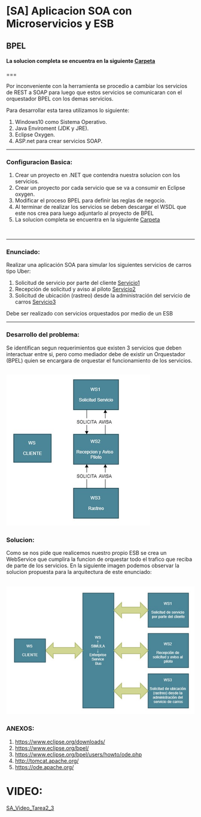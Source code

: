 [SA] Aplicacion SOA con Microservicios y ESB
===
## BPEL

#### La solucion completa se encuentra en la siguiente [Carpeta](BPEL_TAREA4)
===

Por inconveniente con la herramienta se procedio a cambiar los servicios de REST a SOAP para luego que estos servicios se comunicaran con el orquestador BPEL con los demas servicios.

Para desarrollar esta tarea utilizamos lo siguiente:
  1. Windows10 como Sistema Operativo.
  3. Java Enviroment (JDK y JRE).
  2. Eclipse Oxygen.
  3. ASP.net para crear servicios SOAP.
---

### Configuracion Basica:

  1.  Crear un proyecto en .NET que contendra nuestra solucion con los servicios.
  2.  Crear un proyecto por cada servicio que se va a consumir en Eclipse oxygen.
  4.  Modificar el proceso BPEL para definir las reglas de negocio.
  5.  Al terminar de realizar los servicios se deben descargar el WSDL que este nos crea para luego adjuntarlo al proyecto de BPEL
  6.  La solucion completa se encuentra en la siguiente [Carpeta](BPEL_TAREA4)
  
  ```
     
  ```

---
### Enunciado:
Realizar una aplicación SOA para simular los siguientes servicios de carros tipo Uber:

1. Solicitud de servicio por parte del cliente    [Servicio1](Service1_SolicitudServicioCliente/README.md)
2. Recepción de solicitud y aviso al piloto       [Servicio2](Service2_SolicitudServicioPiloto/README.md)
3. Solicitud de ubicación (rastreo) desde la administración del servicio de carros    [Servicio3](Service3_SolicitudRastreo/README.md)

Debe ser realizado con servicios orquestados por medio de un ESB

---

### Desarrollo del problema:

Se identifican segun requerimientos que existen 3 servicios que deben interactuar entre si, pero como mediador debe de existir un Orquestador (BPEL) quien se encargara de orquestar el funcionamiento de los servicios.

![](Images/IMG10.jpg)
---

### Solucion:

Como se nos pide que realicemos nuestro propio ESB se crea un WebService que cumplira la funcion de orquestar todo el trafico que reciba de parte de los servicios.
En la siguiente imagen podemos observar la solucion propuesta para la arquitectura de este enunciado:

![](Images/IMG5.jpg)
---

### ANEXOS:

1.  https://www.eclipse.org/downloads/
2.  https://www.eclipse.org/bpel/
3.  https://www.eclipse.org/bpel/users/howto/ode.php
4.  http://tomcat.apache.org/
5.  https://ode.apache.org/

# VIDEO:
[SA_Video_Tarea2_3](https://www.youtube.com/watch?v=nJOGVfv9cVY)
